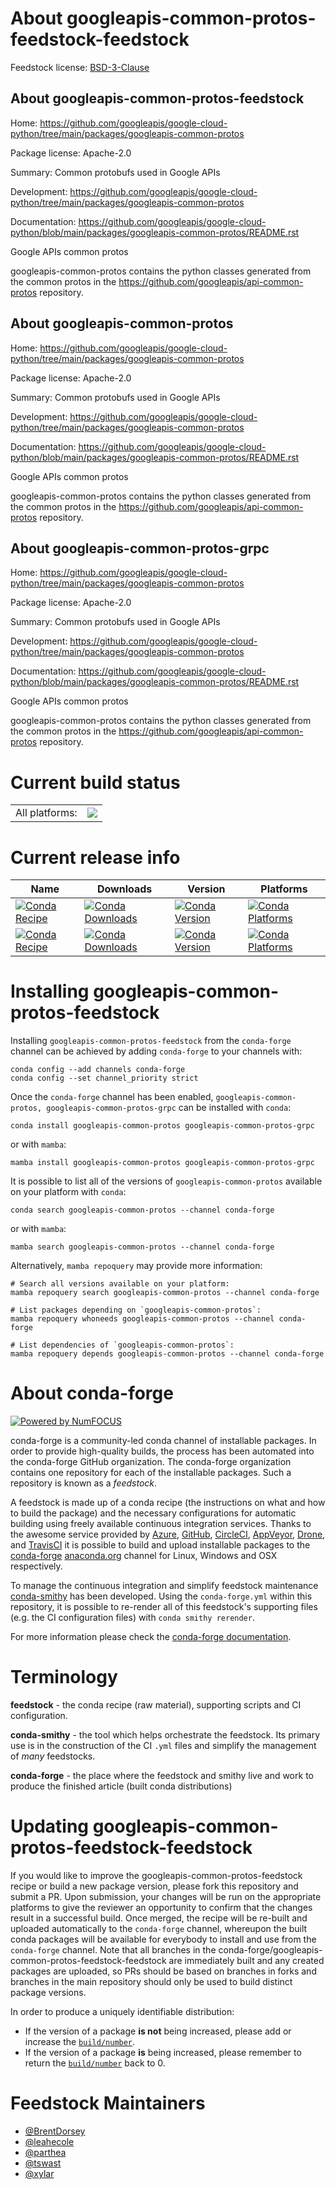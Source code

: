 About googleapis-common-protos-feedstock-feedstock
==================================================

Feedstock license: [BSD-3-Clause](https://github.com/conda-forge/googleapis-common-protos-feedstock/blob/main/LICENSE.txt)


About googleapis-common-protos-feedstock
----------------------------------------

Home: https://github.com/googleapis/google-cloud-python/tree/main/packages/googleapis-common-protos

Package license: Apache-2.0

Summary: Common protobufs used in Google APIs

Development: https://github.com/googleapis/google-cloud-python/tree/main/packages/googleapis-common-protos

Documentation: https://github.com/googleapis/google-cloud-python/blob/main/packages/googleapis-common-protos/README.rst

Google APIs common protos

googleapis-common-protos contains the python classes generated from the 
common protos in the https://github.com/googleapis/api-common-protos
repository.


About googleapis-common-protos
------------------------------

Home: https://github.com/googleapis/google-cloud-python/tree/main/packages/googleapis-common-protos

Package license: Apache-2.0

Summary: Common protobufs used in Google APIs

Development: https://github.com/googleapis/google-cloud-python/tree/main/packages/googleapis-common-protos

Documentation: https://github.com/googleapis/google-cloud-python/blob/main/packages/googleapis-common-protos/README.rst

Google APIs common protos

googleapis-common-protos contains the python classes generated from the
common protos in the https://github.com/googleapis/api-common-protos
repository.


About googleapis-common-protos-grpc
-----------------------------------

Home: https://github.com/googleapis/google-cloud-python/tree/main/packages/googleapis-common-protos

Package license: Apache-2.0

Summary: Common protobufs used in Google APIs

Development: https://github.com/googleapis/google-cloud-python/tree/main/packages/googleapis-common-protos

Documentation: https://github.com/googleapis/google-cloud-python/blob/main/packages/googleapis-common-protos/README.rst

Google APIs common protos

googleapis-common-protos contains the python classes generated from the
common protos in the https://github.com/googleapis/api-common-protos
repository.


Current build status
====================


<table><tr><td>All platforms:</td>
    <td>
      <a href="https://dev.azure.com/conda-forge/feedstock-builds/_build/latest?definitionId=5456&branchName=main">
        <img src="https://dev.azure.com/conda-forge/feedstock-builds/_apis/build/status/googleapis-common-protos-feedstock?branchName=main">
      </a>
    </td>
  </tr>
</table>

Current release info
====================

| Name | Downloads | Version | Platforms |
| --- | --- | --- | --- |
| [![Conda Recipe](https://img.shields.io/badge/recipe-googleapis--common--protos-green.svg)](https://anaconda.org/conda-forge/googleapis-common-protos) | [![Conda Downloads](https://img.shields.io/conda/dn/conda-forge/googleapis-common-protos.svg)](https://anaconda.org/conda-forge/googleapis-common-protos) | [![Conda Version](https://img.shields.io/conda/vn/conda-forge/googleapis-common-protos.svg)](https://anaconda.org/conda-forge/googleapis-common-protos) | [![Conda Platforms](https://img.shields.io/conda/pn/conda-forge/googleapis-common-protos.svg)](https://anaconda.org/conda-forge/googleapis-common-protos) |
| [![Conda Recipe](https://img.shields.io/badge/recipe-googleapis--common--protos--grpc-green.svg)](https://anaconda.org/conda-forge/googleapis-common-protos-grpc) | [![Conda Downloads](https://img.shields.io/conda/dn/conda-forge/googleapis-common-protos-grpc.svg)](https://anaconda.org/conda-forge/googleapis-common-protos-grpc) | [![Conda Version](https://img.shields.io/conda/vn/conda-forge/googleapis-common-protos-grpc.svg)](https://anaconda.org/conda-forge/googleapis-common-protos-grpc) | [![Conda Platforms](https://img.shields.io/conda/pn/conda-forge/googleapis-common-protos-grpc.svg)](https://anaconda.org/conda-forge/googleapis-common-protos-grpc) |

Installing googleapis-common-protos-feedstock
=============================================

Installing `googleapis-common-protos-feedstock` from the `conda-forge` channel can be achieved by adding `conda-forge` to your channels with:

```
conda config --add channels conda-forge
conda config --set channel_priority strict
```

Once the `conda-forge` channel has been enabled, `googleapis-common-protos, googleapis-common-protos-grpc` can be installed with `conda`:

```
conda install googleapis-common-protos googleapis-common-protos-grpc
```

or with `mamba`:

```
mamba install googleapis-common-protos googleapis-common-protos-grpc
```

It is possible to list all of the versions of `googleapis-common-protos` available on your platform with `conda`:

```
conda search googleapis-common-protos --channel conda-forge
```

or with `mamba`:

```
mamba search googleapis-common-protos --channel conda-forge
```

Alternatively, `mamba repoquery` may provide more information:

```
# Search all versions available on your platform:
mamba repoquery search googleapis-common-protos --channel conda-forge

# List packages depending on `googleapis-common-protos`:
mamba repoquery whoneeds googleapis-common-protos --channel conda-forge

# List dependencies of `googleapis-common-protos`:
mamba repoquery depends googleapis-common-protos --channel conda-forge
```


About conda-forge
=================

[![Powered by
NumFOCUS](https://img.shields.io/badge/powered%20by-NumFOCUS-orange.svg?style=flat&colorA=E1523D&colorB=007D8A)](https://numfocus.org)

conda-forge is a community-led conda channel of installable packages.
In order to provide high-quality builds, the process has been automated into the
conda-forge GitHub organization. The conda-forge organization contains one repository
for each of the installable packages. Such a repository is known as a *feedstock*.

A feedstock is made up of a conda recipe (the instructions on what and how to build
the package) and the necessary configurations for automatic building using freely
available continuous integration services. Thanks to the awesome service provided by
[Azure](https://azure.microsoft.com/en-us/services/devops/), [GitHub](https://github.com/),
[CircleCI](https://circleci.com/), [AppVeyor](https://www.appveyor.com/),
[Drone](https://cloud.drone.io/welcome), and [TravisCI](https://travis-ci.com/)
it is possible to build and upload installable packages to the
[conda-forge](https://anaconda.org/conda-forge) [anaconda.org](https://anaconda.org/)
channel for Linux, Windows and OSX respectively.

To manage the continuous integration and simplify feedstock maintenance
[conda-smithy](https://github.com/conda-forge/conda-smithy) has been developed.
Using the ``conda-forge.yml`` within this repository, it is possible to re-render all of
this feedstock's supporting files (e.g. the CI configuration files) with ``conda smithy rerender``.

For more information please check the [conda-forge documentation](https://conda-forge.org/docs/).

Terminology
===========

**feedstock** - the conda recipe (raw material), supporting scripts and CI configuration.

**conda-smithy** - the tool which helps orchestrate the feedstock.
                   Its primary use is in the construction of the CI ``.yml`` files
                   and simplify the management of *many* feedstocks.

**conda-forge** - the place where the feedstock and smithy live and work to
                  produce the finished article (built conda distributions)


Updating googleapis-common-protos-feedstock-feedstock
=====================================================

If you would like to improve the googleapis-common-protos-feedstock recipe or build a new
package version, please fork this repository and submit a PR. Upon submission,
your changes will be run on the appropriate platforms to give the reviewer an
opportunity to confirm that the changes result in a successful build. Once
merged, the recipe will be re-built and uploaded automatically to the
`conda-forge` channel, whereupon the built conda packages will be available for
everybody to install and use from the `conda-forge` channel.
Note that all branches in the conda-forge/googleapis-common-protos-feedstock-feedstock are
immediately built and any created packages are uploaded, so PRs should be based
on branches in forks and branches in the main repository should only be used to
build distinct package versions.

In order to produce a uniquely identifiable distribution:
 * If the version of a package **is not** being increased, please add or increase
   the [``build/number``](https://docs.conda.io/projects/conda-build/en/latest/resources/define-metadata.html#build-number-and-string).
 * If the version of a package **is** being increased, please remember to return
   the [``build/number``](https://docs.conda.io/projects/conda-build/en/latest/resources/define-metadata.html#build-number-and-string)
   back to 0.

Feedstock Maintainers
=====================

* [@BrentDorsey](https://github.com/BrentDorsey/)
* [@leahecole](https://github.com/leahecole/)
* [@parthea](https://github.com/parthea/)
* [@tswast](https://github.com/tswast/)
* [@xylar](https://github.com/xylar/)

